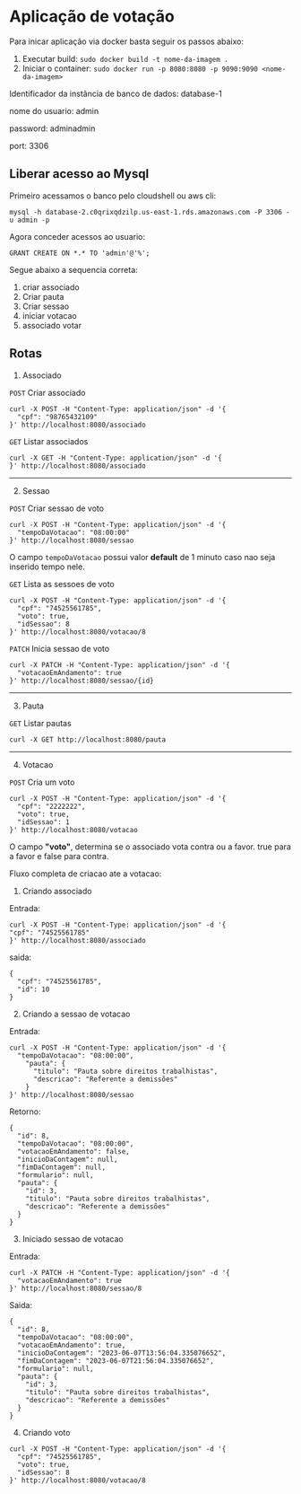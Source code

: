 # Aplicação de votação

Para inicar aplicação via docker basta seguir os passos abaixo:

1. Executar build: ``sudo docker build -t nome-da-imagem .``
2. Iniciar o container: ``sudo docker run -p 8080:8080 -p 9090:9090 <nome-da-imagem>``




Identificador da instância de banco de dados: database-1

nome do usuario: admin

password: adminadmin

port: 3306

## Liberar acesso ao Mysql

Primeiro acessamos o banco pelo cloudshell ou aws cli:

``mysql -h database-2.c0qrixqdzilp.us-east-1.rds.amazonaws.com -P 3306 -u admin -p``

Agora conceder acessos ao usuario:

``GRANT CREATE ON *.* TO 'admin'@'%';
``


Segue abaixo a sequencia correta:

1. criar associado
2. Criar pauta
3. Criar sessao
4. iniciar votacao
5. associado votar



## Rotas

1. Associado

``POST`` Criar associado
```shell
curl -X POST -H "Content-Type: application/json" -d '{
  "cpf": "98765432109"
}' http://localhost:8080/associado
```

``GET`` Listar associados
```shell
curl -X GET -H "Content-Type: application/json" -d '{
}' http://localhost:8080/associado
```

---

2. Sessao

``POST`` Criar sessao de voto
```shell
curl -X POST -H "Content-Type: application/json" -d '{
  "tempoDaVotacao": "08:00:00"
}' http://localhost:8080/sessao
```
O campo ``tempoDaVotacao`` possui valor **default** de 1 minuto caso nao seja inserido tempo nele.

``GET`` Lista as sessoes de voto
```shell
curl -X POST -H "Content-Type: application/json" -d '{
  "cpf": "74525561785",
  "voto": true,
  "idSessao": 8
}' http://localhost:8080/votacao/8
```

``PATCH`` Inicia sessao de voto
```shell
curl -X PATCH -H "Content-Type: application/json" -d '{
  "votacaoEmAndamento": true
}' http://localhost:8080/sessao/{id}
```

---

3. Pauta

``GET`` Listar pautas
```shell
curl -X GET http://localhost:8080/pauta
```

---

4. Votacao

``POST`` Cria um voto
```shell
curl -X POST -H "Content-Type: application/json" -d '{
  "cpf": "2222222",
  "voto": true,
  "idSessao": 1
}' http://localhost:8080/votacao
```

O campo **"voto"**, determina se o associado vota contra ou a favor. true para a favor e false para contra.


Fluxo completa de criacao ate a votacao:

1. Criando associado

Entrada:
```shell
curl -X POST -H "Content-Type: application/json" -d '{
"cpf": "74525561785"
}' http://localhost:8080/associado
```

saida:
```shell
{
  "cpf": "74525561785",
  "id": 10
}
```

2. Criando a sessao de votacao

Entrada:
```shell
curl -X POST -H "Content-Type: application/json" -d '{
  "tempoDaVotacao": "08:00:00",
    "pauta": {
      "titulo": "Pauta sobre direitos trabalhistas",
      "descricao": "Referente a demissões"
    }
}' http://localhost:8080/sessao
```

Retorno:
```shell
{
  "id": 8,
  "tempoDaVotacao": "08:00:00",
  "votacaoEmAndamento": false,
  "inicioDaContagem": null,
  "fimDaContagem": null,
  "formulario": null,
  "pauta": {
    "id": 3,
    "titulo": "Pauta sobre direitos trabalhistas",
    "descricao": "Referente a demissões"
  }
}
```

3. Iniciado sessao de votacao

Entrada:
```shell
curl -X PATCH -H "Content-Type: application/json" -d '{
  "votacaoEmAndamento": true
}' http://localhost:8080/sessao/8
```

Saida:
```shell
{
  "id": 8,
  "tempoDaVotacao": "08:00:00",
  "votacaoEmAndamento": true,
  "inicioDaContagem": "2023-06-07T13:56:04.335076652",
  "fimDaContagem": "2023-06-07T21:56:04.335076652",
  "formulario": null,
  "pauta": {
    "id": 3,
    "titulo": "Pauta sobre direitos trabalhistas",
    "descricao": "Referente a demissões"
  }
}
```


4. Criando voto
```shell
curl -X POST -H "Content-Type: application/json" -d '{
  "cpf": "74525561785",
  "voto": true,
  "idSessao": 8
}' http://localhost:8080/votacao/8
```